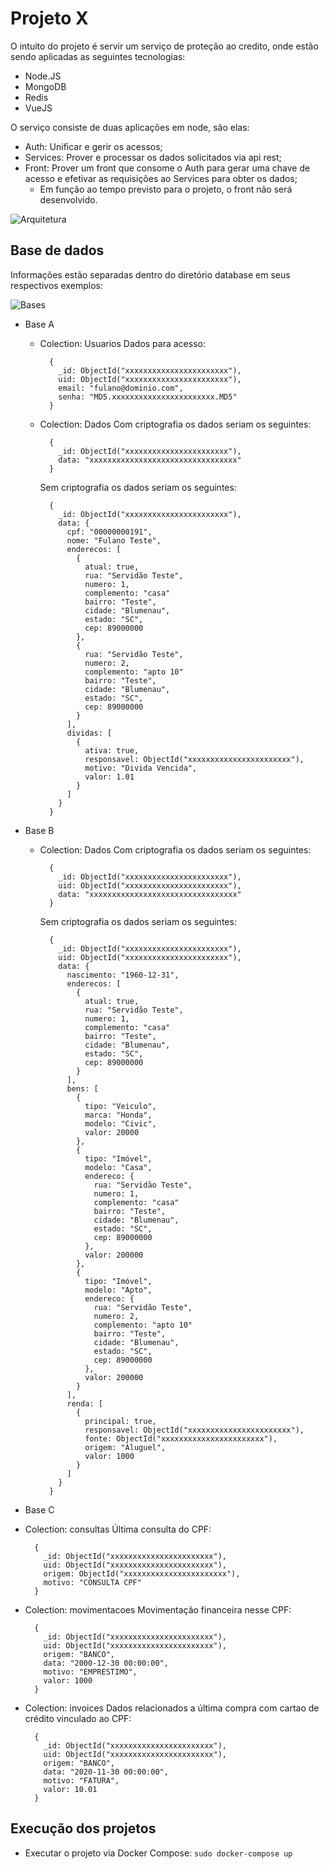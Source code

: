# Projeto X

O intuito do projeto é servir um serviço de proteção ao credito, onde estão sendo aplicadas as seguintes tecnologias:
  - Node.JS
  - MongoDB
  - Redis
  - VueJS

O serviço consiste de duas aplicações em node, são elas:
  - Auth:
    Unificar e gerir os acessos;
  - Services:
    Prover e processar os dados solicitados via api rest;
  - Front:
    Prover um front que consome o Auth para gerar uma chave de acesso e efetivar as requisições ao Services para obter os dados;
    * Em função ao tempo previsto para o projeto, o front não será desenvolvido.

  ![Arquitetura](https://github.com/evandrosk/projeto_x/blob/master/services.png)

## Base de dados
  Informações estão separadas dentro do diretório database em seus respectivos exemplos:

  ![Bases](https://github.com/evandrosk/projeto_x/blob/master/bases.png)

  - Base A

    - Colection: Usuarios
      Dados para acesso:
      ```
        {
          _id: ObjectId("xxxxxxxxxxxxxxxxxxxxxxx"),
          uid: ObjectId("xxxxxxxxxxxxxxxxxxxxxxx"),
          email: "fulano@dominio.com",
          senha: "MD5.xxxxxxxxxxxxxxxxxxxxxxx.MD5"
        }
      ```

    - Colection: Dados
      Com criptografia os dados seriam os seguintes:
      ```
        {
          _id: ObjectId("xxxxxxxxxxxxxxxxxxxxxxx"),
          data: "xxxxxxxxxxxxxxxxxxxxxxxxxxxxxxxxx"
        }
      ```
      Sem criptografia os dados seriam os seguintes:
      ```
        {
          _id: ObjectId("xxxxxxxxxxxxxxxxxxxxxxx"),
          data: {
            cpf: "00000000191",
            nome: "Fulano Teste",
            enderecos: [
              {
                atual: true,
                rua: "Servidão Teste",
                numero: 1,
                complemento: "casa"
                bairro: "Teste",
                cidade: "Blumenau",
                estado: "SC",
                cep: 89000000
              },
              {
                rua: "Servidão Teste",
                numero: 2,
                complemento: "apto 10"
                bairro: "Teste",
                cidade: "Blumenau",
                estado: "SC",
                cep: 89000000
              }
            ],
            dividas: [
              {
                ativa: true,
                responsavel: ObjectId("xxxxxxxxxxxxxxxxxxxxxxx"),
                motivo: "Divida Vencida",
                valor: 1.01
              }
            ]
          }
        }
      ```

  - Base B

    - Colection: Dados
      Com criptografia os dados seriam os seguintes:
      ```
        {
          _id: ObjectId("xxxxxxxxxxxxxxxxxxxxxxx"),
          uid: ObjectId("xxxxxxxxxxxxxxxxxxxxxxx"),
          data: "xxxxxxxxxxxxxxxxxxxxxxxxxxxxxxxxx"
        }
      ```
      Sem criptografia os dados seriam os seguintes:
      ```
        {
          _id: ObjectId("xxxxxxxxxxxxxxxxxxxxxxx"),
          uid: ObjectId("xxxxxxxxxxxxxxxxxxxxxxx"),
          data: {
            nascimento: "1960-12-31",
            enderecos: [
              {
                atual: true,
                rua: "Servidão Teste",
                numero: 1,
                complemento: "casa"
                bairro: "Teste",
                cidade: "Blumenau",
                estado: "SC",
                cep: 89000000
              }
            ],
            bens: [
              {
                tipo: "Veiculo",
                marca: "Honda",
                modelo: "Civic",
                valor: 20000
              },
              {
                tipo: "Imóvel",
                modelo: "Casa",
                endereco: {
                  rua: "Servidão Teste",
                  numero: 1,
                  complemento: "casa"
                  bairro: "Teste",
                  cidade: "Blumenau",
                  estado: "SC",
                  cep: 89000000
                },
                valor: 200000
              },
              {
                tipo: "Imóvel",
                modelo: "Apto",
                endereco: {
                  rua: "Servidão Teste",
                  numero: 2,
                  complemento: "apto 10"
                  bairro: "Teste",
                  cidade: "Blumenau",
                  estado: "SC",
                  cep: 89000000
                },
                valor: 200000
              }
            ],
            renda: [
              {
                principal: true,
                responsavel: ObjectId("xxxxxxxxxxxxxxxxxxxxxxx"),
                fonte: ObjectId("xxxxxxxxxxxxxxxxxxxxxxx"),
                origem: "Aluguel",
                valor: 1000
              }
            ]
          }
        }
      ```

  - Base C

  - Colection: consultas
    Última consulta do CPF:
    ```
      {
        _id: ObjectId("xxxxxxxxxxxxxxxxxxxxxxx"),
        uid: ObjectId("xxxxxxxxxxxxxxxxxxxxxxx"),
        origem: ObjectId("xxxxxxxxxxxxxxxxxxxxxxx"),
        motivo: "CONSULTA CPF"
      }
    ```

  - Colection: movimentacoes
    Movimentação financeira nesse CPF:
    ```
      {
        _id: ObjectId("xxxxxxxxxxxxxxxxxxxxxxx"),
        uid: ObjectId("xxxxxxxxxxxxxxxxxxxxxxx"),
        origem: "BANCO",
        data: "2000-12-30 00:00:00",
        motivo: "EMPRESTIMO",
        valor: 1000
      }
    ```

  - Colection: invoices
    Dados relacionados a última compra com cartao de crédito vinculado ao CPF:
    ```
      {
        _id: ObjectId("xxxxxxxxxxxxxxxxxxxxxxx"),
        uid: ObjectId("xxxxxxxxxxxxxxxxxxxxxxx"),
        origem: "BANCO",
        data: "2020-11-30 00:00:00",
        motivo: "FATURA",
        valor: 10.01
      }
    ```

## Execução dos projetos

  - Executar o projeto via Docker Compose:
    ```sudo docker-compose up```
